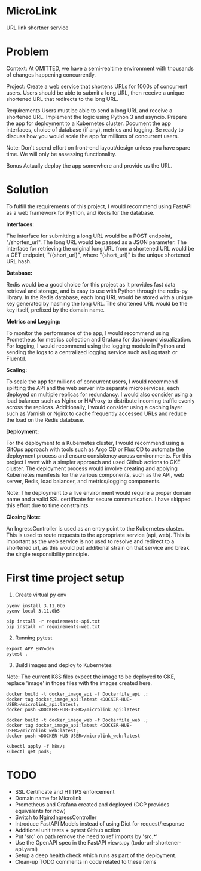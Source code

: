 # MicroLink
URL link shortner service



# Problem
Context: At OMITTED, we have a semi-realtime environment with thousands of changes
happening concurrently.

Project: Create a web service that shortens URLs for 1000s of concurrent users. Users
should be able to submit a long URL, then receive a unique shortened URL that
redirects to the long URL.

Requirements
Users must be able to send a long URL and receive a shortened URL.
Implement the logic using Python 3 and asyncio.
Prepare the app for deployment to a Kubernetes cluster.
Document the app interfaces, choice of database (if any), metrics and logging.
Be ready to discuss how you would scale the app for millions of concurrent users.

Note: Don't spend effort on front-end layout/design unless you have spare time. We
will only be assessing functionality.

Bonus
Actually deploy the app somewhere and provide us the URL.

# Solution

To fulfill the requirements of this project, I would recommend using FastAPI as a web framework for Python, and Redis for the database.

**Interfaces:**

The interface for submitting a long URL would be a POST endpoint, "/shorten_url". The long URL would be passed as a JSON parameter.
The interface for retrieving the original long URL from a shortened URL would be a GET endpoint, "/{short_url}", where "{short_url}" is the unique shortened URL hash.

**Database:**

Redis would be a good choice for this project as it provides fast data retrieval and storage, and is easy to use with Python through the redis-py library.
In the Redis database, each long URL would be stored with a unique key generated by hashing the long URL. The shortened URL would be the key itself, prefixed by the domain name.

**Metrics and Logging:**

To monitor the performance of the app, I would recommend using Prometheus for metrics collection and Grafana for dashboard visualization.
For logging, I would recommend using the logging module in Python and sending the logs to a centralized logging service such as Logstash or Fluentd.

**Scaling:**

To scale the app for millions of concurrent users, I would recommend splitting the API and the web server into separate microservices, each deployed on multiple replicas for redundancy.
I would also consider using a load balancer such as Nginx or HAProxy to distribute incoming traffic evenly across the replicas.
Additionally, I would consider using a caching layer such as Varnish or Nginx to cache frequently accessed URLs and reduce the load on the Redis database.

**Deployment:**

For the deployment to a Kubernetes cluster, I would recommend using a GitOps approach with tools such as Argo CD or Flux CD to automate the deployment process and ensure consistency across environments. For this project I went with a simpler approach and used Github actions to GKE cluster. The deployment process would involve creating and applying Kubernetes manifests for the various components, such as the API, web server, Redis, load balancer, and metrics/logging components.

Note: The deployment to a live environment would require a proper domain name and a valid SSL certificate for secure communication. I have skipped this effort due to time constraints.

**Closing Note**:

An IngressController is used as an entry point to the Kubernetes cluster. This  is used to route requests to the appropriate service (api, web). This is important as the web service is not used to resolve and redirect to a shortened url, as this would put additional strain on that service and break the single responsibility principle.

# First time project setup

1. Create virtual py env
```
pyenv install 3.11.0b5
pyenv local 3.11.0b5

pip install -r requirements-api.txt
pip install -r requirements-web.txt
```

2. Running pytest
```
export APP_ENV=dev
pytest .
```

3. Build images and deploy to Kubernetes

Note: The current K8S files expect the image to be deployed to GKE, replace 'image' in those files with the images created here.

```
docker build -t docker_image_api -f Dockerfile_api .;
docker tag docker_image_api:latest <DOCKER-HUB-USER>/microlink_api:latest;
docker push <DOCKER-HUB-USER>/microlink_api:latest

docker build -t docker_image_web -f Dockerfile_web .;
docker tag docker_image_api:latest <DOCKER-HUB-USER>/microlink_web:latest;
docker push <DOCKER-HUB-USER>/microlink_web:latest

kubectl apply -f k8s/;
kubectl get pods;
```

# TODO
* SSL Certificate and HTTPS enforcement
* Domain name for Microlink
* Prometheus and Grafana created and deployed (GCP provides equivalents for now)
* Switch to NginxIngressController
* Introduce FastAPI Models instead of using Dict for request/response
* Additional unit tests + pytest Github action
* Put 'src' on path remove the need to ref imports by 'src.*'
* Use the OpenAPI spec in the FastAPI views.py (todo-url-shortener-api.yaml)
* Setup a deep health check which runs as part of the deployment.
* Clean-up TODO comments in code related to these items
